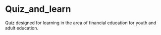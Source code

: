 # Quiz_and_learn

Quiz designed for learning in the area of financial education for youth and adult education.
